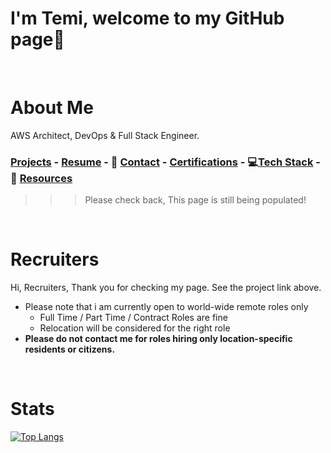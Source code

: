 # I'm Temi, welcome to my GitHub page👋 <a id ='top'></a>

<br>

# About Me

AWS Architect, DevOps & Full Stack Engineer.

### [Projects](./projects.md) - [Resume](./resume.pdf) - 🤝 [Contact](https://www.linkedin.com/in/temikelani/) - [Certifications](https://www.credly.com/users/temidayo-kelani/badges) - 💻[Tech Stack](./techstack.md) - 🥇 [Resources](./resources.md)

> > > Please check back, This page is still being populated!

<br>

# Recruiters

Hi, Recruiters,
Thank you for checking my page. See the project link above.

- Please note that i am currently open to world-wide remote roles only
  - Full Time / Part Time / Contract Roles are fine
  - Relocation will be considered for the right role
- **Please do not contact me for roles hiring only location-specific residents or citizens.**

<br>

# Stats

[![Top Langs](https://github-readme-stats.vercel.app/api/top-langs/?username=temikelani&layout=compact)](https://github.com/temikelani)

<!-- [![Readme Card](https://github-readme-stats.vercel.app/api/pin/?username=temikelani&repo=temikelani)](https://github.com/temikelani/temikelani) -->

<!-- [![Anurag's github stats](https://github-readme-stats.vercel.app/api?username=temikelani)](https://github.com/temikelani) -->
